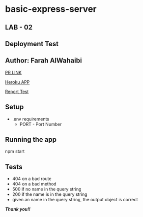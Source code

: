 # basic-express-server

## LAB - 02

## **Deployment Test**
## **Author: Farah AlWahaibi**

[PR LINK](https://github.com/farahalwahaibi/basic-express-server/pull/1)

[Heroku APP](https://basic-express-server2021.herokuapp.com/)

[Report Test](https://github.com/farahalwahaibi/basic-express-server/actions)

## **Setup**
* .env requirements
  * PORT - Port Number


## **Running the app**
npm start


## **Tests**
* 404 on a bad route
* 404 on a bad method
* 500 if no name in the query string
* 200 if the name is in the query string
* given an name in the query string, the output object is correct



***Thank you!!***
